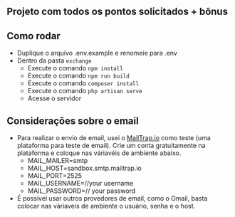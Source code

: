 ## Projeto com todos os pontos solicitados + bônus

## Como rodar

- Duplique o arquivo .env.example e renomeie para .env
- Dentro da pasta `exchange`
   - Execute o comando `npm install`
   - Execute o comando `npm run build`  
   - Execute o comando `composer install`
   - Execute o comando `php artisan serve`
   - Acesse o servidor 

## Considerações sobre o email

- Para realizar o envio de email, usei o [MailTrap.io](https://mailtrap.io/home) como teste (uma plataforma para teste de email). Crie um conta gratuitamente na plataforma e coloque nas váriavéis de ambiente abaixo.
    - MAIL_MAILER=smtp
    - MAIL_HOST=sandbox.smtp.mailtrap.io
    - MAIL_PORT=2525
    - MAIL_USERNAME=//your username
    - MAIL_PASSWORD=// your password
- É possivel usar outros provedores de email, como o Gmail, basta colocar nas váriaveis de ambiente o usuário, senha e o host.
